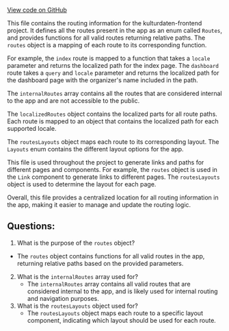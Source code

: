 [View code on GitHub](https://github.com/technologiestiftung/kulturdaten-frontend/blob/master/config/routes.ts)

This file contains the routing information for the kulturdaten-frontend project. It defines all the routes present in the app as an enum called `Routes`, and provides functions for all valid routes returning relative paths. The `routes` object is a mapping of each route to its corresponding function. 

For example, the `index` route is mapped to a function that takes a `locale` parameter and returns the localized path for the index page. The `dashboard` route takes a `query` and `locale` parameter and returns the localized path for the dashboard page with the organizer's name included in the path. 

The `internalRoutes` array contains all the routes that are considered internal to the app and are not accessible to the public. 

The `localizedRoutes` object contains the localized parts for all route paths. Each route is mapped to an object that contains the localized path for each supported locale. 

The `routesLayouts` object maps each route to its corresponding layout. The `Layouts` enum contains the different layout options for the app. 

This file is used throughout the project to generate links and paths for different pages and components. For example, the `routes` object is used in the `Link` component to generate links to different pages. The `routesLayouts` object is used to determine the layout for each page. 

Overall, this file provides a centralized location for all routing information in the app, making it easier to manage and update the routing logic.
## Questions: 
 1. What is the purpose of the `routes` object?
   - The `routes` object contains functions for all valid routes in the app, returning relative paths based on the provided parameters.
2. What is the `internalRoutes` array used for?
   - The `internalRoutes` array contains all valid routes that are considered internal to the app, and is likely used for internal routing and navigation purposes.
3. What is the `routesLayouts` object used for?
   - The `routesLayouts` object maps each route to a specific layout component, indicating which layout should be used for each route.